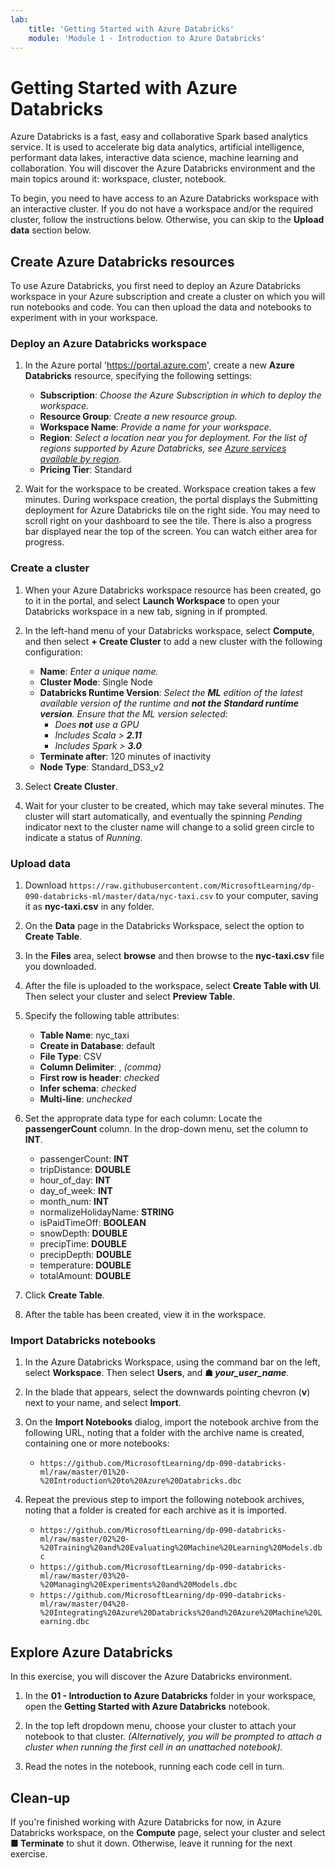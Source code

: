 ```yaml
---
lab:
    title: 'Getting Started with Azure Databricks'
    module: 'Module 1 - Introduction to Azure Databricks'
---
```


# Getting Started with Azure Databricks

Azure Databricks is a fast, easy and collaborative Spark based analytics service. It is used to accelerate big data analytics, artificial intelligence, performant data lakes, interactive data science, machine learning and collaboration.
You will discover the Azure Databricks environment and the main topics around it: workspace, cluster, notebook.

To begin, you need to have access to an Azure Databricks workspace with an interactive cluster. If you do not have a workspace and/or the required cluster, follow the instructions below. Otherwise, you can skip to the **Upload data** section below.

## Create Azure Databricks resources

To use Azure Databricks, you first need to deploy an Azure Databricks workspace in your Azure subscription and create a cluster on which you will run notebooks and code. You can then upload the data and notebooks to experiment with in your workspace.

### Deploy an Azure Databricks workspace

1. In the Azure portal 'https://portal.azure.com', create a new **Azure Databricks** resource, specifying the following settings:
   - **Subscription**: *Choose the Azure Subscription in which to deploy the workspace.*
   - **Resource Group**: *Create a new resource group.*
   - **Workspace Name**: *Provide a name for your workspace.*
   - **Region**: *Select a location near you for deployment. For the list of regions supported by Azure Databricks, see [Azure services available by region](https://azure.microsoft.com/regions/services/).*
   - **Pricing Tier**: Standard

1. Wait for the workspace to be created. Workspace creation takes a few minutes. During workspace creation, the portal displays the Submitting deployment for Azure Databricks tile on the right side. You may need to scroll right on your dashboard to see the tile. There is also a progress bar displayed near the top of the screen. You can watch either area for progress.

### Create a cluster

1. When your Azure Databricks workspace resource has been created, go to it in the portal, and select **Launch Workspace** to open your Databricks workspace in a new tab, signing in if prompted.

1. In the left-hand menu of your Databricks workspace, select **Compute**, and then select **+ Create Cluster** to add a new cluster with the following configuration:
   - **Name**: *Enter a unique name.*
   - **Cluster Mode**: Single Node
   - **Databricks Runtime Version**: *Select the **ML** edition of the latest available version of the runtime and **not the Standard runtime version**. Ensure that the ML version selected:*
      - *Does **not** use a GPU*
      - *Includes Scala > **2.11***
      - *Includes Spark > **3.0***
   - **Terminate after**: 120 minutes of inactivity
   - **Node Type**: Standard_DS3_v2

2. Select **Create Cluster**.

1. Wait for your cluster to be created, which may take several minutes. The cluster will start automatically, and eventually the spinning *Pending* indicator next to the cluster name will change to a solid green circle to indicate a status of *Running*.

### Upload data

1. Download `https://raw.githubusercontent.com/MicrosoftLearning/dp-090-databricks-ml/master/data/nyc-taxi.csv` to your computer, saving it as **nyc-taxi.csv** in any folder.

1. On the **Data** page in the Databricks Workspace, select the option to **Create Table**.

1. In the **Files** area, select **browse** and then browse to the **nyc-taxi.csv** file you downloaded.

1. After the file is uploaded to the workspace, select **Create Table with UI**. Then select your cluster and select **Preview Table**.

1. Specify the following table attributes:

    - **Table Name**: nyc_taxi
    - **Create in Database**: default
    - **File Type**: CSV
    - **Column Delimiter**: , *(comma)*
    - **First row is header**: *checked*
    - **Infer schema**: *checked*
    - **Multi-line**: *unchecked*

1. Set the approprate data type for each column: Locate the **passengerCount** column. In the drop-down menu, set the column to **INT**.

    - passengerCount: **INT**
    - tripDistance: **DOUBLE**
    - hour_of_day: **INT**
    - day_of_week: **INT**
    - month_num: **INT**
    - normalizeHolidayName: **STRING**
    - isPaidTimeOff: **BOOLEAN**
    - snowDepth: **DOUBLE**
    - precipTime: **DOUBLE**
    - precipDepth: **DOUBLE**
    - temperature: **DOUBLE**
    - totalAmount: **DOUBLE**

1. Click **Create Table**.

1. After the table has been created, view it in the workspace.

### Import Databricks notebooks

1. In the Azure Databricks Workspace, using the command bar on the left, select **Workspace**. Then select **Users**, and **&#9751; *your_user_name***.

1. In the blade that appears, select the downwards pointing chevron (**v**) next to your name, and select **Import**.

1. On the **Import Notebooks** dialog, import the notebook archive from the following URL, noting that a folder with the archive name is created, containing one or more notebooks:
   - `https://github.com/MicrosoftLearning/dp-090-databricks-ml/raw/master/01%20-%20Introduction%20to%20Azure%20Databricks.dbc`

1. Repeat the previous step to import the following notebook archives, noting that a folder is created for each archive as it is imported.

   - `https://github.com/MicrosoftLearning/dp-090-databricks-ml/raw/master/02%20-%20Training%20and%20Evaluating%20Machine%20Learning%20Models.dbc`
   - `https://github.com/MicrosoftLearning/dp-090-databricks-ml/raw/master/03%20-%20Managing%20Experiments%20and%20Models.dbc`
   - `https://github.com/MicrosoftLearning/dp-090-databricks-ml/raw/master/04%20-%20Integrating%20Azure%20Databricks%20and%20Azure%20Machine%20Learning.dbc`

## Explore Azure Databricks

In this exercise, you will discover the Azure Databricks environment.

1. In the **01 - Introduction to Azure Databricks** folder in your workspace, open the **Getting Started with Azure Databricks** notebook.

1. In the top left dropdown menu, choose your cluster to attach your notebook to that cluster. *(Alternatively, you will be prompted to attach a cluster when running the first cell in an unattached notebook).*

1. Read the notes in the notebook, running each code cell in turn.

## Clean-up

If you're finished working with Azure Databricks for now, in Azure Databricks workspace, on the **Compute** page, select your cluster and select **&#9632; Terminate** to shut it down. Otherwise, leave it running for the next exercise.
